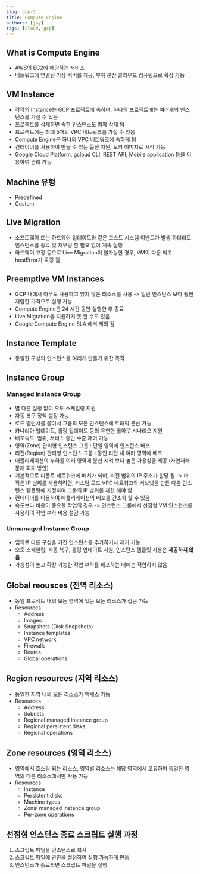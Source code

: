 ```yaml
---
slug: gcp-5
title: Compute Engine
authors: [jay]
tags: [cloud, gcp]
---
```


## What is Compute Engine
- AWS의 EC2에 해당하는 서비스
- 네트워크에 연결된 가상 서버를 제공, 부하 분산 클라우드 컴퓨팅으로 확장 가능

## VM Instance
- 각각의 Instance는 GCP 프로젝트에 속하며, 하나의 프로젝트에는 여러개의 인스턴스를 가질 수 있음
- 프로젝트를 삭제하면 속한 인스턴스도 함께 삭제 됨
- 프로젝트에는 최대 5개의 VPC 네트워크를 가질 수 있음
- Compute Engine은 하나의 VPC 네트워크에 속하게 됨
- 컨터이너를 사용하여 만들 수 있는 옵션 지원, 도커 이미지로 시작 가능
- Google Cloud Platform, gcloud CLI, REST API, Mobile application 등을 이용하여 관리 가능

## Machine 유형
- Predefined
- Custom

## Live Migration
- 소프트웨어 또는 하드웨어 업데이트와 같은 호스트 시스템 이벤트가 발생 하더라도 인스턴스를 종료 및 재부팅 할 필요 없이 계속 실행
- 하드웨어 고장 등으로 Live Migration이 불가능한 경우, VM이 다운 되고 hostError가 로깅 됨

## Preemptive VM Instances
- GCP 내에서 아무도 사용하고 있지 않은 리소스를 사용 -> 일반 인스턴스 보다 훨씬 저렴한 가격으로 실행 가능
- Compute Engine은 24 시간 동안 실행한 후 종료
- Live Migration을 지원하지 못 할 수도 있음
- Google Compute Engine SLA 에서 제외 됨

## Instance Template
- 동일한 구성의 인스턴스를 여러개 만들기 위한 목적

## Instance Group
### Managed Instance Group 
- 별 다른 설정 없이 오토 스케일링 지원
- 자동 복구 정책 설정 가능
- 로드 밸런서를 붙여서 그룹의 모든 인스턴스에 트래픽 분산 가능
- 카나리아 업데이트, 롤링 업데이트 등의 유연한 롤아웃 시나리오 지원
- 배포속도, 범위, 서비스 중단 수준 제어 가능
- 영역(Zone) 관리형 인스턴스 그룹 : 단일 영역에 인스턴스 배포
- 리전(Region) 관리형 인스턴스 그룹 : 동인 리전 내 여러 영역에 배포
- 애플리케이션의 부하를 여러 영역에 분산 시켜 보다 높은 가용성을 제공 (자연재해 문제 회피 방안)
- 기본적으로 디폴트 네트워크에 배치가 되며, 리전 범위의 IP 주소가 할당 됨 -> 더 작은 IP 범위를 사용하려면, 커스텀 모드 VPC 네트워크와 서브넷을 만든 다음 인스턴스 템플릿에 지정하여 그룹의 IP 범위를 제한 해야 함
- 컨테이너를 이용하여 애플리케이션의 배포를 간소화 할 수 있음
- 속도보다 비용이 중요한 작업의 경우 -> 인스턴스 그룹에서 선점형 VM 인스턴스를 사용하여 작업 부하 비용 절감 가능

### Unmanaged Instance Group 
- 임의로 다른 구성을 가진 인스턴스를 추가하거나 제거 가능
- 오토 스케일링, 자동 복구, 롤링 업데이트 지원, 인스턴스 템플릿 사용은 **제공하지 않음**
- 가송성이 높고 확장 가능한 작업 부하를 배포하는 데에는 적합하지 않음

## Global reousces (전역 리소스)
- 동일 프로젝트 내의 모든 영역에 있는 모든 리소스가 접근 가능
- Resources
    - Address
    - Images
    - Snapshots (Disk Snapshots)
    - Instance templates
    - VPC network
    - Firewalls
    - Routes
    - Global operations

## Region resources (지역 리소스)
- 동일한 지역 내의 모든 리소스가 액세스 가능
- Resources
    - Address
    - Subnets
    - Regional managed instance group
    - Regional persistent disks
    - Regional operations

## Zone resources (영역 리소스)
- 영역에서 호스팅 되는 리소스, 영역별 리소스는 해당 영역에서 고유하며 동일한 영역의 다른 리소스에서만 사용 가능
- Resources
    - Instance
    - Persistent disks
    - Machine types
    - Zonal managed instance group
    - Per-zone operations

## 선점형 인스턴스 종료 스크립트 실행 과정
1. 스크립트 파일을 인스턴스로 복사
2. 스크립트 파일에 관한을 설정하여 실행 가능하게 만듦
3. 인스턴스가 종료되면 스크립트 파일을 실행  